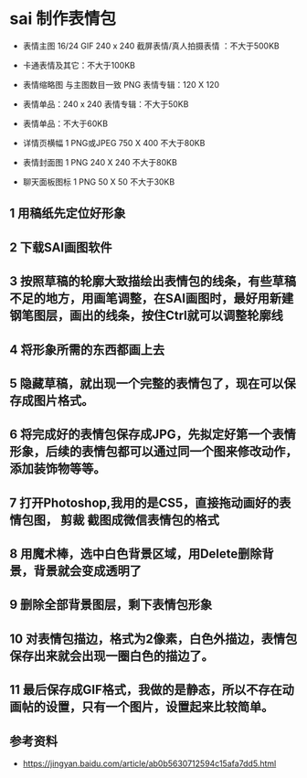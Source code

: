 # sai 制作表情包

- 表情主图	16/24	GIF	240 x 240	截屏表情/真人拍摄表情 ：不大于500KB

- 卡通表情及其它：不大于100KB

- 表情缩略图	与主图数目一致	PNG	表情专辑：120 X 120

- 表情单品：240 x 240	表情专辑：不大于50KB

- 表情单品：不大于60KB

- 详情页横幅	1	PNG或JPEG	750 X 400	不大于80KB

- 表情封面图	1	PNG	240 X 240	不大于80KB

- 聊天面板图标	1	PNG	50 X 50	不大于30KB

## 1 用稿纸先定位好形象

## 2 下载SAI画图软件

## 3 按照草稿的轮廓大致描绘出表情包的线条，有些草稿不足的地方，用画笔调整，在SAI画图时，最好用新建钢笔图层，画出的线条，按住Ctrl就可以调整轮廓线

## 4 将形象所需的东西都画上去

## 5 隐藏草稿，就出现一个完整的表情包了，现在可以保存成图片格式。

## 6 将完成好的表情包保存成JPG，先拟定好第一个表情形象，后续的表情包都可以通过同一个图来修改动作，添加装饰物等等。

## 7 打开Photoshop,我用的是CS5，直接拖动画好的表情包图， 剪裁 截图成微信表情包的格式

## 8 用魔术棒，选中白色背景区域，用Delete删除背景，背景就会变成透明了

## 9 删除全部背景图层，剩下表情包形象

## 10 对表情包描边，格式为2像素，白色外描边，表情包保存出来就会出现一圈白色的描边了。

## 11 最后保存成GIF格式，我做的是静态，所以不存在动画帖的设置，只有一个图片，设置起来比较简单。


## 参考资料
- https://jingyan.baidu.com/article/ab0b5630712594c15afa7dd5.html
